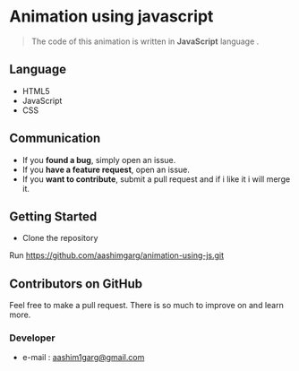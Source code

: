 # Animation using javascript



> The code of this animation is written in **JavaScript** language .


## Language

-   HTML5
-   JavaScript
-   CSS

## Communication

-   If you  **found a bug**, simply open an issue.
-   If you  **have a feature request**, open an issue.
-   If you  **want to contribute**, submit a pull request and if i like it i will merge it.


## Getting Started

-   Clone the repository

Run  https://github.com/aashimgarg/animation-using-js.git


## Contributors on GitHub

Feel free to make a pull request. There is so much to improve on and learn more.

### Developer
-   e-mail :  [aashim1garg@gmail.com](mailto:aashim1garg@gmail.com)



